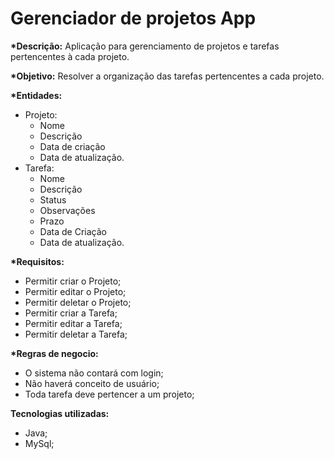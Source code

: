 # Gerenciador de projetos App

<p><b>*Descrição:</b> Aplicação para gerenciamento de projetos e tarefas pertencentes à cada projeto.</p>

<p><b>*Objetivo:</b> Resolver a organização das tarefas pertencentes a cada projeto.</p>

<p><b>*Entidades:</b>

* Projeto: 
  - Nome
  - Descrição
  - Data de criação
  - Data de atualização.
* Tarefa:
  - Nome
  - Descrição
  - Status
  - Observações
  - Prazo
  - Data de Criação
  - Data de atualização. 
  </p>

<p><b>*Requisitos:</b>

* Permitir criar o Projeto;
* Permitir editar o Projeto;
* Permitir deletar o Projeto;
* Permitir criar a Tarefa;
* Permitir editar a Tarefa;
* Permitir deletar a Tarefa; </p>

<p><b>*Regras de negocio:</b>

* O sistema não contará com login;
* Não haverá conceito de usuário;
* Toda tarefa deve pertencer a um projeto; </p>

<p><b>Tecnologias utilizadas:</b>

* Java;
* MySql; </p>






